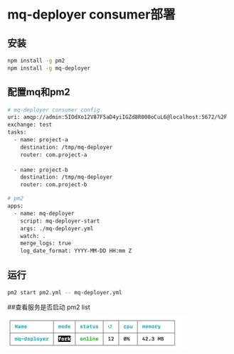 # mq-deployer consumer部署

## 安装

```bash
npm install -g pm2
npm install -g mq-deployer
```
## 配置mq和pm2

```bash
# mq-deployer consumer config
uri: amqp://admin:5IOdXo12V87F5aD4yiIGZd8R000oCuL6@localhost:5672/%2F
exchange: test
tasks:
  - name: project-a
    destination: /tmp/mq-deployer
    router: com.project-a

  - name: project-b
    destination: /tmp/mq-deployer
    router: com.project-b
```


```bash
# pm2
apps:
  - name: mq-deployer
    script: mq-deployer-start
    args: ./mq-deployer.yml
    watch: .
    merge_logs: true
    log_date_format: YYYY-MM-DD HH:mm Z


```

## 运行
```bash
pm2 start pm2.yml -- mq-deployer.yml
```

##查看服务是否启动
pm2 list

![a.png](a.png)

